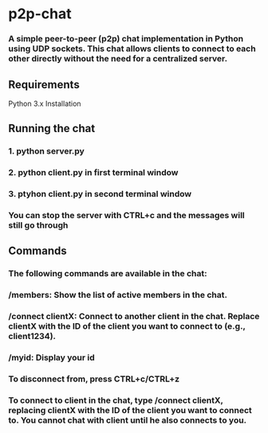 # p2p-chat

### A simple peer-to-peer (p2p) chat implementation in Python using UDP sockets. This chat allows clients to connect to each other directly without the need for a centralized server.

## Requirements

Python 3.x
Installation

## Running the chat

### 1. python server.py
### 2. python client.py in first terminal window
### 3. ptyhon client.py in second terminal window 
### You can stop the server with CTRL+c and the messages will still go through  

## Commands
### The following commands are available in the chat:

### /members: Show the list of active members in the chat.
### /connect clientX: Connect to another client in the chat. Replace clientX with the ID of the client you want to connect to (e.g., client1234).
### /myid: Display your id

### To disconnect from, press CTRL+c/CTRL+z

### To connect to  client in the chat, type /connect clientX, replacing clientX with the ID of the client you want to connect to. You cannot chat with client until he also connects to you. 


